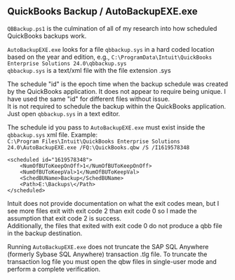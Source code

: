 ## QuickBooks Backup / AutoBackupEXE.exe
`QBBackup.ps1` is the culmination of all of my research into how scheduled QuickBooks backups work.

`AutoBackupEXE.exe` looks for a file `qbbackup.sys` in a hard coded location based on the year and edition, e.g., `C:\ProgramData\Intuit\QuickBooks Enterprise Solutions 24.0\qbbackup.sys`  
`qbbackup.sys` is a text/xml file with the file extension .sys

The schedule "id" is the epoch time when the backup schedule was created by the QuickBooks application.
It does not appear to require being unique. I have used the same "id" for different files without issue.  
It is not required to schedule the backup within the QuickBooks application. Just open `qbbackup.sys` in a text editor.

The schedule id you pass to `AutoBackupEXE.exe` must exist inside the `qbbackup.sys` xml file. Example:  
`C:\Program Files\Intuit\QuickBooks Enterprise Solutions 24.0\AutoBackupEXE.exe /FQ:\QuickBooks.qbw /S /I1619578348`
```
<scheduled id="1619578348">
    <NumOfBUToKeepOnOff>1</NumOfBUToKeepOnOff>
    <NumOfBUToKeepVal>1</NumOfBUToKeepVal>
    <SchedBUName>Backup</SchedBUName>
    <Path>E:\Backups\</Path>
</scheduled>
```

Intuit does not provide documentation on what the exit codes mean, but I see more files exit with exit code 2 than exit code 0 so I made the assumption that exit code 2 is success.  
Additionally, the files that exited with exit code 0 do not produce a qbb file in the backup destination.

Running `AutoBackupEXE.exe` does not truncate the SAP SQL Anywhere (formerly Sybase SQL Anywhere) transaction .tlg file. To truncate the transaction log file you must open the qbw files in single-user mode and perform a complete verification.
